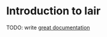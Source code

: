 # Introduction to lair

TODO: write [great documentation](http://jacobian.org/writing/great-documentation/what-to-write/)
